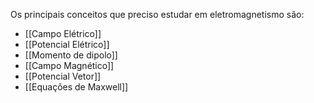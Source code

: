 Os principais conceitos que preciso estudar em eletromagnetismo são: 
- [[Campo Elétrico]]
- [[Potencial Elétrico]]
- [[Momento de dipolo]]
- [[Campo Magnético]]
- [[Potencial Vetor]]
- [[Equações de Maxwell]]